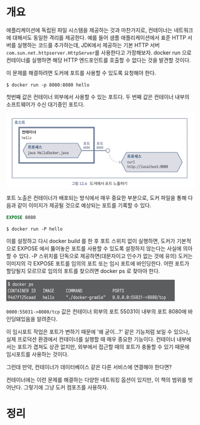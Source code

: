 <!-- Date: 2025-01-29 -->
<!-- Update Date: 2025-01-29 -->
<!-- File ID: 41601df8-6863-430d-8111-dc2b6937b2b1 -->
<!-- Author: Seoyeon Jang -->

# 개요
애플리케이션에 독립된 파일 시스템을 제공하는 것과 마찬가지로, 컨테이너는 네트워크에 대해서도 동일한 격리를 제공한다. 예를 들어 샘플 애플리케이션에서 표준 HTTP 서버를 실행하는 코드를 추가하는데, JDK에서 제공하는 기본 HTTP 서버 `com.sun.net.httpserver.HttpServer`를 사용한다고 가정해보자. docker run 으로 컨테이너를 실행하면 해당 HTTP 엔드포인트를 호출할 수 없다는 것을 발견할 것이다.

이 문제를 해결하려면 도커에 포트를 사용할 수 있도록 요청해야 한다.

```shell
$ docker run -p 8080:8080 hello
```

첫번째 값은 컨테이너 외부에서 사용할 수 있는 포트다. 두 번째 값은 컨테이너 내부의 소프트웨어가 수신 대기중인 포트다.

![](.12.3.4_포트와_호스트_images/3d1fdda8.png)

포트 노출은 컨테이너가 배포되는 방식에서 매우 중요한 부분으로, 도커 파일을 통해 다음과 같이 이미지가 제공될 것으로 예상되는 포트를 기록할 수 있다.

```dockerfile
EXPOSE 8080
```

```shell
$ docker run -P hello
```
이를 설정하고 다시 docker build 를 한 후 포트 스위치 없이 실행하면, 도커가 기본적으로 EXPOSE 에서 뚫어놓은 포트를 사용할 수 있도록 설정하지 않는다는 사실에 의아할 수 있다. -P 스위치를 단독으로 제공하면(대문자이고 인수가 없는 것에 유의) 도커는 이미지의 각 EXPOSE 포트를 임의의 포트 또는 임시 포트에 바인딩한다. 어떤 포트가 할당될지 모르므로 임의의 포트를 찾으려면 docker ps 로 찾아야 한다.

![](.12.3.4_포트와_호스트_images/0a66a5a6.png)

`0000:55031->8080/tcp` 값은 컨테이너 외부의 포트 55031이 내부의 포트 8080에 바인딩돼있음을 알려준다.

이 임시포트 작업은 포트가 변하기 때문에 '왜 굳이...?' 같은 기능처럼 보일 수 있으나, 실제 프로덕션 환경에서 컨테이너를 실행할 때 매우 중요한 기능이다. 컨테이너 내부에서는 포트가 겹쳐도 상관 없지만, 외부에서 접근할 때의 포트가 충돌할 수 있기 때문에 임시포트를 사용하는 것이다.

그런데 만약, 컨테이너가 데이터베이스 같은 다른 서비스에 연결해야 한다면?

컨테이너에는 이런 문제를 해결하는 다양한 네트워킹 옵션이 있지만, 이 책의 범위를 벗어난다. 그렇기에 그냥 도커 컴포즈를 사용하자.

# 정리


